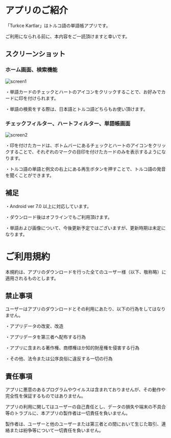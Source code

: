 # アプリのご紹介

「Turkce Kartlar」はトルコ語の単語帳アプリです。

ご利用になられる前に、本内容をご一読頂けますと幸いです。

## スクリーンショット

### ホーム画面、検索機能
![screen1](https://github.com/user-attachments/assets/fcec0e63-33be-4cab-9916-91bf5b336e5d)

・単語カードのチェックとハートのアイコンをクリックすることで、お好みでカードに印を付けられます。

・単語の検索をする際は、日本語とトルコ語どちらもお使い頂けます。

### チェックフィルター、ハートフィルター、単語帳画面
![screen2](https://github.com/user-attachments/assets/5f16f03d-c94e-4d9f-8685-74f66e46dbf8)

・印を付けたカードは、ボトムバーにあるチェックとハートのアイコンをクリックすることで、それぞれのマークの目印を付けたカードのみを表示するようになります。

・トルコ語の単語と例文の右上にある再生ボタンを押すことで、トルコ語の発音を聞くことができます。

## 補足

・Android ver 7.0 以上に対応しています。

・ダウンロード後はオフラインでもご利用頂けます。

・単語および画像について、今後更新予定ではございますが、更新時期は未定になります。

# ご利用規約

本規約は、アプリのダウンロードを行った全てのユーザー様（以下、敬称略）に適用されるものとします。

## 禁止事項

ユーザーはアプリのダウンロードとその利用にあたり、以下の行為をしてはなりません。

・アプリデータの改変、改造

・アプリデータを第三者へ配布する行為

・アプリに含まれる著作権、商標権ほか知的財産権を侵害する行為

・その他、法令または公序良俗に違反する一切の行為

## 責任事項

アプリに悪意のあるプログラムやウイルスは含まれておりませんが、その動作や完全性を保証するものではありません。

アプリの利用に関してはユーザーの自己責任とし、データの損失や端末の不具合等のトラブルに、本アプリの製作者は一切責任を負いません。

製作者は、ユーザーと他のユーザーまたは第三者との間において生じた取引、連絡または紛争等について一切責任を負いません。

